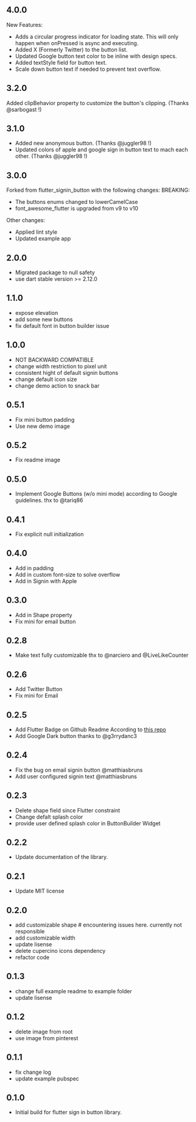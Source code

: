 ## 4.0.0
New Features:
- Adds a circular progress indicator for loading state. This will only happen when onPressed is async
and executing.
- Added X (Formerly Twitter) to the button list.
- Updated Google button text color to be inline with design specs.
- Added textStyle field for button text.
- Scale down button text if needed to prevent text overflow.

## 3.2.0
Added clipBehavior property to customize the button's clipping. (Thanks @sarbogast !)

## 3.1.0
- Added new anonymous button. (Thanks @juggler98 !)
- Updated colors of apple and google sign in button text to mach each other. (Thanks @juggler98 !)

## 3.0.0
Forked from flutter_signin_button with the following changes:
BREAKING:
- The buttons enums changed to lowerCamelCase
- font_awesome_flutter is upgraded from v9 to v10

Other changes:
- Applied lint style
- Updated example app

## 2.0.0

- Migrated package to null safety
- use dart stable version >= 2.12.0

## 1.1.0

- expose elevation
- add some new buttons
- fix default font in button builder issue

## 1.0.0

- NOT BACKWARD COMPATIBLE
- change width restriction to pixel unit
- consistent hight of default signin buttons
- change default icon size
- change demo action to snack bar

## 0.5.1

- Fix mini button padding
- Use new demo image

## 0.5.2

- Fix readme image

## 0.5.0

- Implement Google Buttons (w/o mini mode) according to Google guidelines. thx to @tariq86

## 0.4.1

- Fix explicit null initialization

## 0.4.0

- Add in padding
- Add in custom font-size to solve overflow
- Add in Signin with Apple

## 0.3.0

- Add in Shape property
- Fix mini for email button

## 0.2.8

- Make text fully customizable thx to @narciero and @LiveLikeCounter

## 0.2.6

- Add Twitter Button
- Fix mini for Email

## 0.2.5

- Add Flutter Badge on Github Readme According to [this repo](https://github.com/ZaynJarvis/Flutter-Badge)
- Add Google Dark button thanks to @g3rrydanc3

## 0.2.4

- Fix the bug on email signin button @matthiasbruns
- Add user configured signin text @matthiasbruns

## 0.2.3

- Delete shape field since Flutter constraint
- Change defalt splash color
- provide user defined splash color in ButtonBuilder Widget

## 0.2.2

- Update documentation of the library.

## 0.2.1

- Update MIT license

## 0.2.0

- add customizable shape # encountering issues here. currently not responsible
- add customizable width
- update lisense
- delete cupercino icons dependency
- refactor code

## 0.1.3

- change full example readme to example folder
- update lisense

## 0.1.2

- delete image from root
- use image from pinterest

## 0.1.1

- fix change log
- update example pubspec

## 0.1.0

- Initial build for flutter sign in button library.
